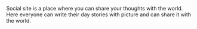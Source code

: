 Social site is a place where you can share your thoughts with the world. 
Here everyone can write their day stories with picture and can share it with the world.
